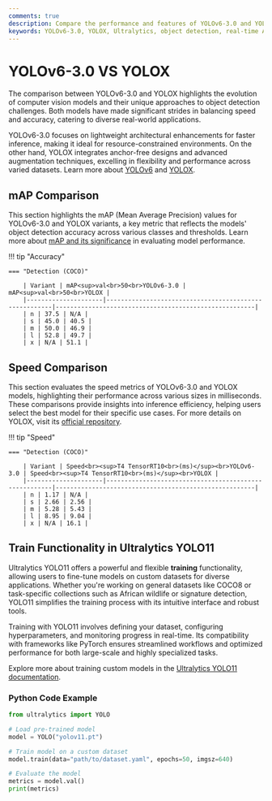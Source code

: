```yaml
---
comments: true
description: Compare the performance and features of YOLOv6-3.0 and YOLOX, two leading models in real-time AI and object detection. Discover how these models excel in speed, accuracy, and versatility for computer vision and edge AI applications.
keywords: YOLOv6-3.0, YOLOX, Ultralytics, object detection, real-time AI, edge AI, computer vision, model comparison
---
```


# YOLOv6-3.0 VS YOLOX

The comparison between YOLOv6-3.0 and YOLOX highlights the evolution of computer vision models and their unique approaches to object detection challenges. Both models have made significant strides in balancing speed and accuracy, catering to diverse real-world applications.

YOLOv6-3.0 focuses on lightweight architectural enhancements for faster inference, making it ideal for resource-constrained environments. On the other hand, YOLOX integrates anchor-free designs and advanced augmentation techniques, excelling in flexibility and performance across varied datasets. Learn more about [YOLOv6](https://docs.ultralytics.com/models/yolov10/) and [YOLOX](https://github.com/Megvii-BaseDetection/YOLOX).

## mAP Comparison

This section highlights the mAP (Mean Average Precision) values for YOLOv6-3.0 and YOLOX variants, a key metric that reflects the models' object detection accuracy across various classes and thresholds. Learn more about [mAP and its significance](https://www.ultralytics.com/glossary/mean-average-precision-map) in evaluating model performance.

!!! tip "Accuracy"

    === "Detection (COCO)"

    	| Variant | mAP<sup>val<br>50<br>YOLOv6-3.0 | mAP<sup>val<br>50<br>YOLOX |
    	|---------------------|-------------------------------------------------------|-------------------------------------------------------|
    	| n | 37.5 | N/A |
    	| s | 45.0 | 40.5 |
    	| m | 50.0 | 46.9 |
    	| l | 52.8 | 49.7 |
    	| x | N/A | 51.1 |


## Speed Comparison

This section evaluates the speed metrics of YOLOv6-3.0 and YOLOX models, highlighting their performance across various sizes in milliseconds. These comparisons provide insights into inference efficiency, helping users select the best model for their specific use cases. For more details on YOLOX, visit its [official repository](https://github.com/Megvii-BaseDetection/YOLOX).

!!! tip "Speed"

    === "Detection (COCO)"

    	| Variant | Speed<br><sup>T4 TensorRT10<br>(ms)</sup><br>YOLOv6-3.0 | Speed<br><sup>T4 TensorRT10<br>(ms)</sup><br>YOLOX |
    	|---------------------|-------------------------------------------------------|-------------------------------------------------------|
    	| n | 1.17 | N/A |
    	| s | 2.66 | 2.56 |
    	| m | 5.28 | 5.43 |
    	| l | 8.95 | 9.04 |
    	| x | N/A | 16.1 |

## Train Functionality in Ultralytics YOLO11

Ultralytics YOLO11 offers a powerful and flexible **training** functionality, allowing users to fine-tune models on custom datasets for diverse applications. Whether you're working on general datasets like COCO8 or task-specific collections such as African wildlife or signature detection, YOLO11 simplifies the training process with its intuitive interface and robust tools.

Training with YOLO11 involves defining your dataset, configuring hyperparameters, and monitoring progress in real-time. Its compatibility with frameworks like PyTorch ensures streamlined workflows and optimized performance for both large-scale and highly specialized tasks.

Explore more about training custom models in the [Ultralytics YOLO11 documentation](https://docs.ultralytics.com/modes/train/).

### Python Code Example

```python
from ultralytics import YOLO

# Load pre-trained model
model = YOLO("yolov11.pt")

# Train model on a custom dataset
model.train(data="path/to/dataset.yaml", epochs=50, imgsz=640)

# Evaluate the model
metrics = model.val()
print(metrics)
```
